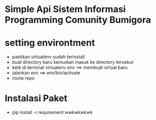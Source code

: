 # Simple Api Sistem Informasi Programming Comunity Bumigora

# setting environtment
  - pastikan virtualenv sudah terinstall
  - buat directory baru kemudian masuk ke directory tersebut
  - ketk di terminal virtualenv env ==> membuat virtual baru
  - jalankan env ==> env/bin/activate
  - clone repo

# Instalasi Paket
  - pip install -r requirement wwkwkwkwk
